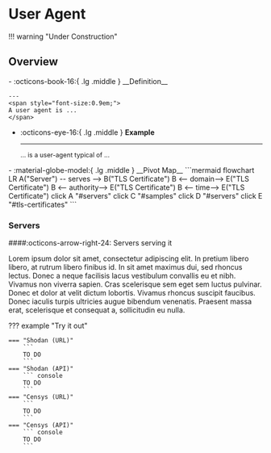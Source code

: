 # User Agent

!!! warning "Under Construction"

## Overview

<div class="grid cards" markdown>
-   :octicons-book-16:{ .lg .middle } __Definition__


    ---
	<span style="font-size:0.9em;">
	A user agent is ...
	</span>

-   :octicons-eye-16:{ .lg .middle } __Example__

    ---
	<span style="font-size:0.9em;">
    ... is a user-agent typical of ...
	</span>
</div>

<div class="grid cards" markdown>
-   :material-globe-model:{ .lg .middle } __Pivot Map__
	```mermaid
	flowchart LR
		A("Server") -- serves --> B("TLS Certificate")
		B <-- domain--> E("TLS Certificate")
		B <-- authority--> E("TLS Certificate")
		B <-- time--> E("TLS Certificate")
		click A "#servers"
		click C "#samples"
		click D "#servers"
		click E "#tls-certificates"
	```
</div>

### Servers

####:octicons-arrow-right-24: Servers serving it

Lorem ipsum dolor sit amet, consectetur adipiscing elit. In pretium libero libero, at rutrum libero finibus id. In sit amet maximus dui, sed rhoncus lectus. Donec a neque facilisis lacus vestibulum convallis eu et nibh. Vivamus non viverra sapien. Cras scelerisque sem eget sem luctus pulvinar. Donec et dolor at velit dictum lobortis. Vivamus rhoncus suscipit faucibus. Donec iaculis turpis ultricies augue bibendum venenatis. Praesent massa erat, scelerisque et consequat a, sollicitudin eu nulla.

??? example "Try it out"

	=== "Shodan (URL)"
		```
		TO DO
		```
	=== "Shodan (API)"
		``` console
		TO DO
		```
	=== "Censys (URL)"
		```
		TO DO
		```
	=== "Censys (API)"
		``` console
		TO DO
		```